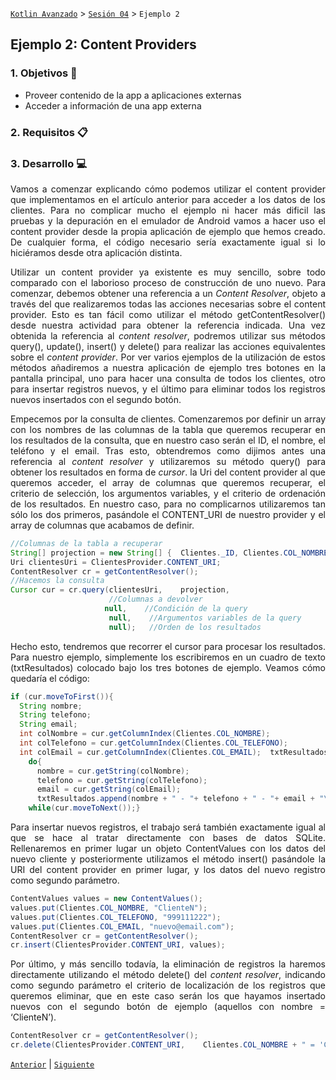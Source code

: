 [`Kotlin Avanzado`](../../Readme.md) > [`Sesión 04`](../Readme.md) > `Ejemplo 2 `

## Ejemplo 2: Content Providers

<div style="text-align: justify;">


### 1. Objetivos :dart:

* Proveer contenido de la app a aplicaciones externas
* Acceder a información de una app externa

### 2. Requisitos :clipboard:



### 3. Desarrollo :computer:

Vamos a comenzar explicando cómo podemos utilizar el content provider que implementamos en el artículo anterior para acceder a los datos de los clientes. Para no complicar mucho el ejemplo ni hacer más dificil las pruebas y la depuración en el emulador de Android vamos a hacer uso el content provider desde la propia aplicación de ejemplo que hemos creado. De cualquier forma, el código necesario sería exactamente igual si lo hiciéramos desde otra aplicación distinta.

Utilizar un content provider ya existente es muy sencillo, sobre todo comparado con el laborioso proceso de construcción de uno nuevo. Para comenzar, debemos obtener una referencia a un *Content Resolver*, objeto a través del que realizaremos todas las acciones necesarias sobre el content provider. Esto es tan fácil como utilizar el método getContentResolver() desde nuestra actividad para obtener la referencia indicada. Una vez obtenida la referencia al *content resolver*, podremos utilizar sus métodos query(), update(), insert() y delete() para realizar las acciones equivalentes sobre el *content provider*. Por ver varios ejemplos de la utilización de estos métodos añadiremos a nuestra aplicación de ejemplo tres botones en la pantalla principal, uno para hacer una consulta de todos los clientes, otro para insertar registros nuevos, y el último para eliminar todos los registros nuevos insertados con el segundo botón.

Empecemos por la consulta de clientes. Comenzaremos por definir un array con los nombres de las columnas de la tabla que queremos recuperar en los resultados de la consulta, que en nuestro caso serán el ID, el nombre, el teléfono y el email. Tras esto, obtendremos como dijimos antes una referencia al *content resolver* y utilizaremos su método query() para obtener los resultados en forma de *cursor*.  la Uri del content provider al que queremos acceder, el array de columnas que queremos recuperar, el criterio de selección, los argumentos variables, y el criterio de ordenación de los resultados. En nuestro caso, para no complicarnos utilizaremos tan sólo los dos primeros, pasándole el CONTENT_URI de nuestro provider y el array de columnas que acabamos de definir.

```java
//Columnas de la tabla a recuperar
String[] projection = new String[] {  Clientes._ID, Clientes.COL_NOMBRE,  Clientes.COL_TELEFONO,  Clientes.COL_EMAIL }; 
Uri clientesUri = ClientesProvider.CONTENT_URI; 
ContentResolver cr = getContentResolver(); 
//Hacemos la consulta
Cursor cur = cr.query(clientesUri,    projection, 
                      //Columnas a devolver
                     null,    //Condición de la query   
                      null,    //Argumentos variables de la query
                      null);   //Orden de los resultados
```

Hecho esto, tendremos que recorrer el cursor para procesar los resultados. Para nuestro ejemplo, simplemente los escribiremos en un cuadro de texto (txtResultados) colocado bajo los tres botones de ejemplo. Veamos cómo quedaría el código:

```java
if (cur.moveToFirst()){
  String nombre; 
  String telefono;  
  String email;  
  int colNombre = cur.getColumnIndex(Clientes.COL_NOMBRE);
  int colTelefono = cur.getColumnIndex(Clientes.COL_TELEFONO);
  int colEmail = cur.getColumnIndex(Clientes.COL_EMAIL);  txtResultados.setText("");
    do{    
      nombre = cur.getString(colNombre);
      telefono = cur.getString(colTelefono);    
      email = cur.getString(colEmail);    
      txtResultados.append(nombre + " - "+ telefono + " - "+ email + "\n");} 
    while(cur.moveToNext());}
```

Para insertar nuevos registros, el trabajo será también exactamente igual al que se hace al tratar directamente con bases de datos SQLite. Rellenaremos en primer lugar un objeto ContentValues con los datos del nuevo cliente y posteriormente utilizamos el método insert() pasándole la URI del content provider en primer lugar, y los datos del nuevo registro como segundo parámetro.

```java
ContentValues values = new ContentValues();
values.put(Clientes.COL_NOMBRE, "ClienteN");
values.put(Clientes.COL_TELEFONO, "999111222");
values.put(Clientes.COL_EMAIL, "nuevo@email.com");
ContentResolver cr = getContentResolver();
cr.insert(ClientesProvider.CONTENT_URI, values);
```

Por último, y más sencillo todavía, la eliminación de registros la haremos directamente utilizando el método delete() del *content resolver*, indicando como segundo parámetro el criterio de localización de los registros que queremos eliminar, que en este caso serán los que hayamos insertado nuevos con el segundo botón de ejemplo (aquellos con nombre = ‘ClienteN’).

```java
ContentResolver cr = getContentResolver();
cr.delete(ClientesProvider.CONTENT_URI,    Clientes.COL_NOMBRE + " = 'ClienteN'", null);
```



[`Anterior`](../Reto-01) | [`Siguiente`](../Reto-02)      

</div>

